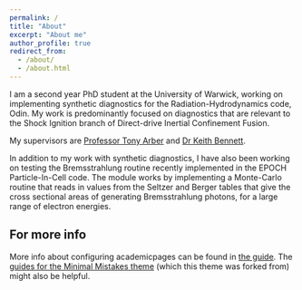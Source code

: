 ```yaml
---
permalink: /
title: "About"
excerpt: "About me"
author_profile: true
redirect_from: 
  - /about/
  - /about.html
---
```


I am a second year PhD student at the University of Warwick, working on implementing synthetic diagnostics for the Radiation-Hydrodynamics code, Odin. My work is predominantly focused on diagnostics that are relevant to the Shock Ignition branch of Direct-drive Inertial Confinement Fusion. 

My supervisors are [Professor Tony Arber](https://warwick.ac.uk/fac/sci/physics/research/cfsa/people/tda/ "Profile") and [Dr Keith Bennett](https://warwick.ac.uk/fac/sci/physics/research/cfsa/people/bennett "Profile").

In addition to my work with synthetic diagnostics, I have also been working on testing the Bremsstrahlung routine recently implemented in the EPOCH Particle-In-Cell code. The module works by implementing a Monte-Carlo routine that reads in values from the Seltzer and Berger tables that give the cross sectional areas of generating Bremsstrahlung photons, for a large range of electron energies.  


For more info
------
More info about configuring academicpages can be found in [the guide](https://academicpages.github.io/markdown/). The [guides for the Minimal Mistakes theme](https://mmistakes.github.io/minimal-mistakes/docs/configuration/) (which this theme was forked from) might also be helpful.
